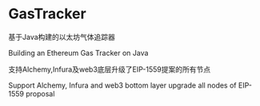 # GasTracker

基于Java构建的以太坊气体追踪器

Building an Ethereum Gas Tracker on Java

支持Alchemy,Infura及web3底层升级了EIP-1559提案的所有节点

Support Alchemy, Infura and web3 bottom layer upgrade all nodes of EIP-1559 proposal